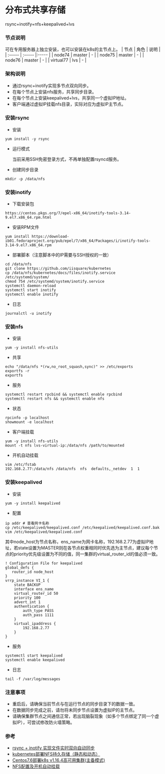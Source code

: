 # 分布式共享存储
rsync+inotify+nfs+keepalived+lvs

### 节点说明
可在专用服务器上独立安装，也可以安装在k8s的主节点上。
| 节点 | 角色 | 说明 |
| :----- | :----- |:----- |
| node74 | master | - |
| node75 | master | - |
| node76 | master | - |
| virtual77 | lvs | - |


### 架构说明
- 通过rsync+inotify实现多节点双向同步。
- 在每个节点上安装nfs服务，共享同步目录。
- 在每个节点上安装keepalived+lvs，共享同一个虚拟IP地址。
- 客户端通过虚拟IP挂载nfs目录，实际对应为虚拟IP主节点。

### 安装rsync
- 安装
```
yum install -y rsync
```
- 运行模式

  当前采用SSH免密登录方式，不再单独配置rsyncd服务。

- 创建同步目录
```
mkdir -p /data/nfs
```

### 安装inotify
- 下载安装包
```
https://centos.pkgs.org/7/epel-x86_64/inotify-tools-3.14-9.el7.x86_64.rpm.html
```
- 安装RPM文件
```
yum install https://download-ib01.fedoraproject.org/pub/epel/7/x86_64/Packages/i/inotify-tools-3.14-9.el7.x86_64.rpm
```
- 部署脚本（注意脚本中的IP需要与SSH授权的一致）
```
cd /data/nfs
git clone https://github.com/iisquare/kubernetes
cp /data/nfs/kubernetes/docs/files/inotify.service /etc/systemd/system/
chmod 754 /etc/systemd/system/inotify.service
systemctl daemon-reload
systemctl start inotify
systemctl enable inotify
```
- 日志
```
journalctl -u inotify
```

### 安装nfs
- 安装
```
yum -y install nfs-utils
```
- 共享
```
echo "/data/nfs *(rw,no_root_squash,sync)" >> /etc/exports
exportfs -r
exportfs
```
- 服务
```
systemctl restart rpcbind && systemctl enable rpcbind
systemctl restart nfs && systemctl enable nfs
```
- 状态
```
rpcinfo -p localhost
showmount -e localhost
```
- 客户端挂载
```
yum -y install nfs-utils
mount -t nfs lvs-virtual-ip:/data/nfs /path/to/mounted
```
- 开机自动挂载
```
vim /etc/fstab
192.168.2.77:/data/nfs /data/nfs  nfs  defaults,_netdev  1  1
```

### 安装keepalived
- 安装
```
yum -y install keepalived
```
- 配置
```
ip addr # 查看网卡名称
cp /etc/keepalived/keepalived.conf /etc/keepalived/keepalived.conf.bak
vim /etc/keepalived/keepalived.conf
```
其中node_host为节点名称，ens_name为网卡名称，192.168.2.77为虚拟IP地址，若state设置为MASTER则在各节点权重相同时优先选为主节点，建议每个节点的priority优先级设置为不同的值，同一集群的virtual_router_id的值必须一致。
```
! Configuration File for keepalived
global_defs {
   router_id node_host
}
vrrp_instance VI_1 {
    state BACKUP
    interface ens_name
    virtual_router_id 50
    priority 100
    advert_int 1
    authentication {
        auth_type PASS
        auth_pass 1111
    }
    virtual_ipaddress {
        192.168.2.77
    }
}
```
- 服务
```
systemctl start keepalived
systemctl enable keepalived
```
- 日志
```
tail -f /var/log/messages 
```

### 注意事项
- 重启后，请确保当前节点与在运行节点的同步目录下的数据一致。
- 在数据同步完成之前，请勿将未同步节点设置为虚拟IP的主节点。
- 请确保集群节点之间通信正常，若出现脑裂现象（如多个节点绑定了同一个虚拟IP），可尝试修改防火墙策略。

### 参考
- [rsync + inotify 实现文件实时双向自动同步](https://juejin.im/post/6844903989801123853)
- [kubernetes部署NFS持久存储（静态和动态）](https://www.jianshu.com/p/5e565a8049fc)
- [Centos7.6部署k8s v1.16.4高可用集群(主备模式)](https://www.kubernetes.org.cn/6632.html)
- [NFS配置及开机自动挂载](https://www.cnblogs.com/heruiguo/p/7998260.html)
